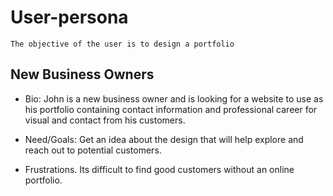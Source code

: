 # User-persona

`The objective of the user is to design a portfolio`

## New Business Owners

- Bio: John is a new business owner and is looking for a website to use as his
  portfolio containing contact information and professional career for visual
  and contact from his customers.

- Need/Goals: Get an idea about the design that will help explore and reach out
  to potential customers.

- Frustrations. Its difficult to find good customers without an online
  portfolio.

